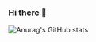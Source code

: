 ### Hi there 👋

<!--
**Dokkodie/Dokkodie** is a ✨ _special_ ✨ repository because its `README.md` (this file) appears on your GitHub profile.
[![Anurag's GitHub stats](https://github-readme-stats.vercel.app/api?username=Dokkodie)](https://github.com/anuraghazra/github-readme-stats)

Here are some ideas to get you started:
![Anurag's GitHub stats](https://github-readme-stats.vercel.app/api?username=사용자ID&show_icons=true&theme=radical)
- 🔭 I’m currently working on ...
- 🌱 I’m currently learning ...
- 👯 I’m looking to collaborate on ...
- 🤔 I’m looking for help with ...
- 💬 Ask me about ...
- 📫 How to reach me: ...
- 😄 Pronouns: ...
- ⚡ Fun fact: ...
-->
![Anurag's GitHub stats](https://github-readme-stats.vercel.app/api?username=사용자ID&show_icons=true&theme=radical)
